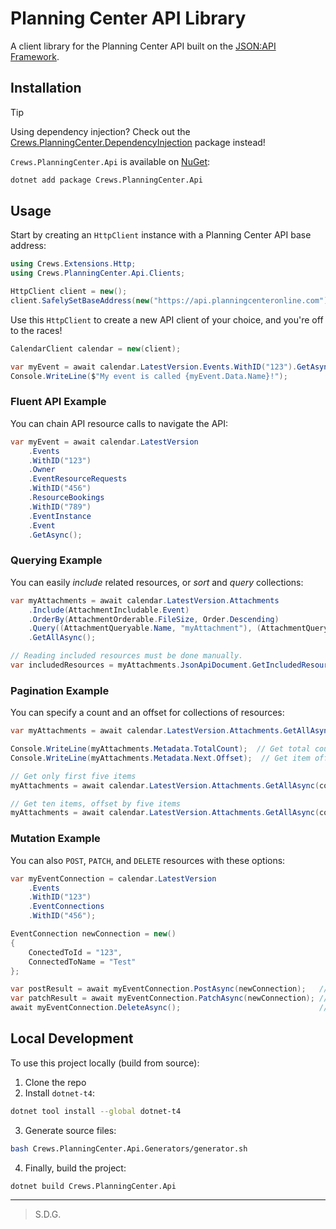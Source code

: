 # Planning Center API Library

A client library for the Planning Center API built on the 
[JSON:API Framework](https://github.com/scott-mcdonald/JsonApiFramework).

## Installation

> [!TIP]
> Using dependency injection? Check out the [Crews.PlanningCenter.DependencyInjection](https://www.nuget.org/packages/Crews.PlanningCenter.DependencyInjection/) package instead!

`Crews.PlanningCenter.Api` is available on [NuGet](https://www.nuget.org/packages/Crews.PlanningCenter.Api):

```sh
dotnet add package Crews.PlanningCenter.Api
```

## Usage

Start by creating an `HttpClient` instance with a Planning Center API base address:

```cs
using Crews.Extensions.Http;
using Crews.PlanningCenter.Api.Clients;

HttpClient client = new();
client.SafelySetBaseAddress(new("https://api.planningcenteronline.com"));
```

Use this `HttpClient` to create a new API client of your choice, and you're off to the races!

```cs
CalendarClient calendar = new(client);

var myEvent = await calendar.LatestVersion.Events.WithID("123").GetAsync();
Console.WriteLine($"My event is called {myEvent.Data.Name}!");
```

### Fluent API Example

You can chain API resource calls to navigate the API:

```cs
var myEvent = await calendar.LatestVersion
	.Events
	.WithID("123")
	.Owner
	.EventResourceRequests
	.WithID("456")
	.ResourceBookings
	.WithID("789")
	.EventInstance
	.Event
	.GetAsync();
```

### Querying Example

You can easily _include_ related resources, or _sort_ and _query_ collections:

```cs
var myAttachments = await calendar.LatestVersion.Attachments
	.Include(AttachmentIncludable.Event)
	.OrderBy(AttachmentOrderable.FileSize, Order.Descending)
	.Query((AttachmentQueryable.Name, "myAttachment"), (AttachmentQueryable.Description, "The best attachment."))
	.GetAllAsync();

// Reading included resources must be done manually.
var includedResources = myAttachments.JsonApiDocument.GetIncludedResources();
```

### Pagination Example

You can specify a count and an offset for collections of resources:

```cs
var myAttachments = await calendar.LatestVersion.Attachments.GetAllAsync();

Console.WriteLine(myAttachments.Metadata.TotalCount);  // Get total count of items available on the API
Console.WriteLine(myAttachments.Metadata.Next.Offset);  // Get item offset for next page of items

// Get only first five items
myAttachments = await calendar.LatestVersion.Attachments.GetAllAsync(count: 5);

// Get ten items, offset by five items
myAttachments = await calendar.LatestVersion.Attachments.GetAllAsync(count: 10, offset: 5);
```

### Mutation Example

You can also `POST`, `PATCH`, and `DELETE` resources with these options:

```cs
var myEventConnection = calendar.LatestVersion
	.Events
	.WithID("123")
	.EventConnections
	.WithID("456");

EventConnection newConnection = new()
{
	ConectedToId = "123",
	ConnectedToName = "Test"
};

var postResult = await myEventConnection.PostAsync(newConnection);   // POST
var patchResult = await myEventConnection.PatchAsync(newConnection); // PATCH
await myEventConnection.DeleteAsync();                               // DELETE
```

## Local Development

To use this project locally (build from source):

1. Clone the repo
2. Install `dotnet-t4`:
```sh
dotnet tool install --global dotnet-t4
```
3. Generate source files:
```sh
bash Crews.PlanningCenter.Api.Generators/generator.sh
```
4. Finally, build the project:
```sh
dotnet build Crews.PlanningCenter.Api
```

***

> S.D.G.